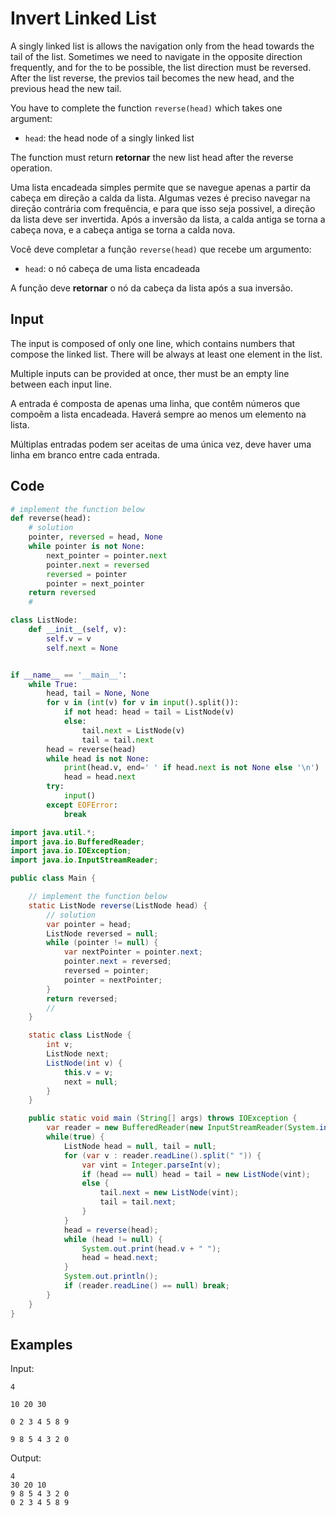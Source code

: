 # Invert Linked List

<!--english-->

A singly linked list is allows the navigation only from the head towards the tail of the list.
Sometimes we need to navigate in the opposite direction frequently, and for the to be possible, the list direction must be reversed.
After the list reverse, the previos tail becomes the new head, and the previous head the new tail.

You have to complete the function `reverse(head)` which takes one argument:

-   `head`: the head node of a singly linked list

The function must return **retornar** the new list head after the reverse operation.

<!--english-->

<!--portuguese-->

Uma lista encadeada simples permite que se navegue apenas a partir da cabeça em direção a calda da lista.
Algumas vezes é preciso navegar na direção contrária com frequência, e para que isso seja possivel, a direção da lista deve ser invertida.
Após a inversão da lista, a calda antiga se torna a cabeça nova, e a cabeça antiga se torna a calda nova.

Você deve completar a função `reverse(head)` que recebe um argumento:

-   `head`: o nó cabeça de uma lista encadeada

A função deve **retornar** o nó da cabeça da lista após a sua inversão.

<!--portuguese-->

## Input

<!--english-->

The input is composed of only one line, which contains numbers that compose the linked list.
There will be always at least one element in the list.

Multiple inputs can be provided at once, ther must be an empty line between each input line.

<!--english-->

<!--portuguese-->

A entrada é composta de apenas uma linha, que contêm números que compoẽm a lista encadeada.
Haverá sempre ao menos um elemento na lista.

Múltiplas entradas podem ser aceitas de uma única vez, deve haver uma linha em branco entre cada entrada.

<!--portuguese-->

## Code

```python
# implement the function below
def reverse(head):
    # solution
    pointer, reversed = head, None
    while pointer is not None:
        next_pointer = pointer.next
        pointer.next = reversed
        reversed = pointer
        pointer = next_pointer
    return reversed
    #

class ListNode:
    def __init__(self, v):
        self.v = v
        self.next = None


if __name__ == '__main__':
    while True:
        head, tail = None, None
        for v in (int(v) for v in input().split()):
            if not head: head = tail = ListNode(v)
            else:
                tail.next = ListNode(v)
                tail = tail.next
        head = reverse(head)
        while head is not None:
            print(head.v, end=' ' if head.next is not None else '\n')
            head = head.next
        try:
            input()
        except EOFError:
            break
```

```java
import java.util.*;
import java.io.BufferedReader;
import java.io.IOException;
import java.io.InputStreamReader;

public class Main {

    // implement the function below
    static ListNode reverse(ListNode head) {
        // solution
        var pointer = head;
        ListNode reversed = null;
        while (pointer != null) {
            var nextPointer = pointer.next;
            pointer.next = reversed;
            reversed = pointer;
            pointer = nextPointer;
        }
        return reversed;
        //
    }

    static class ListNode {
        int v;
        ListNode next;
        ListNode(int v) {
            this.v = v;
            next = null;
        }
    }

    public static void main (String[] args) throws IOException {
        var reader = new BufferedReader(new InputStreamReader(System.in));
        while(true) {
            ListNode head = null, tail = null;
            for (var v : reader.readLine().split(" ")) {
                var vint = Integer.parseInt(v);
                if (head == null) head = tail = new ListNode(vint);
                else {
                    tail.next = new ListNode(vint);
                    tail = tail.next;
                }
            }
            head = reverse(head);
            while (head != null) {
                System.out.print(head.v + " ");
                head = head.next;
            }
            System.out.println();
            if (reader.readLine() == null) break;
        }
    }
}
```

## Examples

Input:

```
4

10 20 30

0 2 3 4 5 8 9

9 8 5 4 3 2 0
```

Output:

```
4
30 20 10
9 8 5 4 3 2 0
0 2 3 4 5 8 9
```
